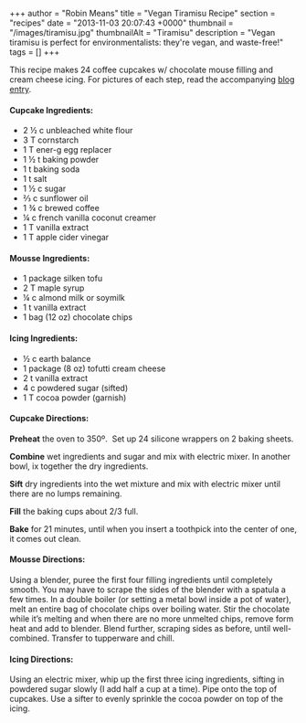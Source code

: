 +++
author = "Robin Means"
title = "Vegan Tiramisu Recipe"
section = "recipes"
date = "2013-11-03 20:07:43 +0000"
thumbnail = "/images/tiramisu.jpg"
thumbnailAlt = "Tiramisu"
description = "Vegan tiramisu is perfect for environmentalists: they're vegan, and waste-free!"
tags = []
+++

This recipe makes&nbsp;24 coffee cupcakes w/ chocolate mouse filling and cream cheese icing. For pictures of each step, read the accompanying [blog entry](/blog/josipas-birthday-2013).

#### **Cupcake Ingredients:**

- 2 ½ c unbleached white flour
- 3 T cornstarch
- 1 T ener-g egg replacer
- 1 ½ t baking powder
- 1 t baking soda
- 1 t salt
- 1 ½ c sugar
- ⅔&nbsp;c sunflower oil
- 1 ¾&nbsp;c brewed coffee
- ¼ c french vanilla coconut creamer
- 1 T vanilla extract
- 1 T apple cider vinegar

#### **Mousse Ingredients:**

- 1 package silken tofu
- 2 T maple syrup
- ¼ c almond milk or soymilk
- 1 t vanilla extract
- 1 bag (12 oz) chocolate chips

#### **Icing Ingredients:**

- ½ c earth balance
- 1 package (8 oz) tofutti cream cheese
- 2 t vanilla extract
- 4 c powdered sugar (sifted)
- 1 T cocoa powder (garnish)

####   

#### **Cupcake Directions:** 

**Preheat** the oven to 350º.&nbsp; Set up 24 silicone wrappers on 2 baking sheets.

**Combine** wet ingredients and sugar and mix with electric mixer. In another bowl, ix together the dry ingredients.

**Sift** dry ingredients into the wet mixture and mix with electric mixer until there are no lumps remaining.

**Fill** the baking cups about 2/3 full.

**Bake** for 21 minutes, until when you insert a toothpick into the center of one, it comes out clean.

####   

#### **Mousse Directions:**

Using a blender, puree the first four filling ingredients until completely smooth. You may have to scrape the sides of the blender with a spatula a few times. In a double boiler (or setting a metal bowl inside a pot of water), melt an entire bag of chocolate chips over boiling water. Stir the chocolate while it’s melting and when there are no more unmelted chips, remove form heat and add to blender. Blend further, scraping sides as before, until well-combined. Transfer to tupperware and chill.

####   

#### **Icing Directions:**

Using an electric mixer, whip up the first three icing ingredients, sifting in powdered sugar slowly (I add half a cup at a time). Pipe onto the top of cupcakes. Use a sifter to evenly sprinkle the cocoa powder on top of the icing.

